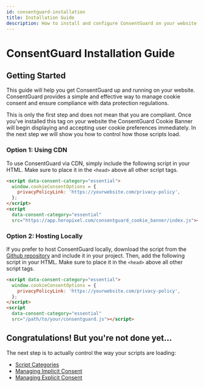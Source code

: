 ```yaml
---
id: consentguard-installation
title: Installation Guide
description: How to install and configure ConsentGuard on your website.
---
```


# ConsentGuard Installation Guide

## Getting Started

This guide will help you get ConsentGuard up and running on your website. ConsentGuard provides a simple and effective way to manage cookie consent and ensure compliance with data protection regulations.

This is only the first step and does not mean that you are compliant. Once you've installed this tag on your website the ConsentGuard Cookie Banner will begin displaying and accepting user cookie preferences immediately. In the next step we will show you how to control how those scripts load.

### Option 1: Using CDN

To use ConsentGuard via CDN, simply include the following script in your HTML. Make sure to place it in the `<head>` above all other script tags.

```html
<script data-consent-category="essential">
  window.cookieConsentOptions = {
    privacyPolicyLink: 'https://yourwebsite.com/privacy-policy',
  };
</script>
<script
  data-consent-category="essential"
  src="https://app.heropixel.com/consentguard_cookie_banner/index.js"></script>
```

### Option 2: Hosting Locally

If you prefer to host ConsentGuard locally, download the script from the [Github repository](https://github.com/Signal-ID/ConsentGuard) and include it in your project. Then, add the following script in your HTML. Make sure to place it in the `<head>` above all other script tags.

```html
<script data-consent-category="essential">
  window.cookieConsentOptions = {
    privacyPolicyLink: 'https://yourwebsite.com/privacy-policy',
  };
</script>
<script
  data-consent-category="essential"
  src="/path/to/your/consentguard.js"></script>
```

## Congratulations! But you're not done yet...

The next step is to actually control the way your scripts are loading:

- [Script Categories](/docs/consentguard/consent-categories)
- [Managing Implicit Consent](/docs/consentguard/implicit-consent)
- [Managing Explicit Consent](/docs/consentguard/explicit-consent)
